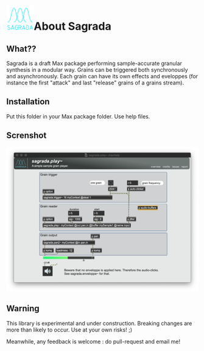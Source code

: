 <img align="left" src="sagrada-icon.png" width="72"> 

# About Sagrada

## What??

Sagrada is a draft Max package performing sample-accurate granular synthesis in a modular way. Grains can be triggered both synchronously and asynchronously. Each grain can have its own effects and eveloppes (for instance the first "attack" and last "release" grains of a grains stream).

## Installation

Put this folder in your Max package folder.
Use help files.

## Screnshot
![A screenshot of the simple sagrada.play~ helper](./media/sagrada-screenshot.png)


## Warning

This library is experimental and under construction. 
Breaking changes are more than likely to occur.
Use at your own risks! ;)

Meanwhile, any feedback is welcome : do pull-request and email me!
